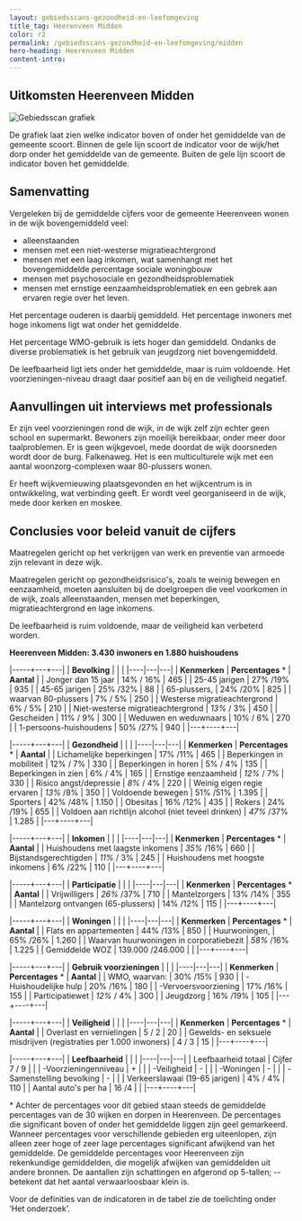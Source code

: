 ```yaml
---
layout: gebiedsscans-gezondheid-en-leefomgeving
title_tag: Heerenveen Midden
color: r2
permalink: /gebiedsscans-gezondheid-en-leefomgeving/midden
hero-heading: Heerenveen Midden
content-intro:
---
```

## Uitkomsten Heerenveen Midden

![Gebiedsscan grafiek](/uploads/Grafieken_Gebiedsscans_Wijken-04.png)

De grafiek laat zien welke indicator boven of onder het gemiddelde van de gemeente scoort. Binnen de gele lijn scoort de indicator voor de wijk/het dorp onder het gemiddelde van de gemeente. Buiten de gele lijn scoort de indicator boven het gemiddelde.

## Samenvatting

Vergeleken bij de gemiddelde cijfers voor de gemeente Heerenveen wonen in de wijk bovengemiddeld veel:

- alleenstaanden
- mensen met een niet-westerse migratieachtergrond
- mensen met een laag inkomen, wat samenhangt met het bovengemiddelde percentage sociale woningbouw
- mensen met psychosociale  en gezondheidsproblematiek
- mensen met ernstige eenzaamheidsproblematiek en een gebrek aan ervaren regie over het leven.

Het percentage ouderen is daarbij gemiddeld. Het percentage inwoners met hoge inkomens ligt wat onder het gemiddelde.

Het percentage WMO-gebruik is  iets hoger dan gemiddeld. Ondanks de diverse problematiek is het gebruik van jeugdzorg niet bovengemiddeld.

De leefbaarheid ligt iets onder het gemiddelde, maar is ruim voldoende. Het voorzieningen-niveau draagt daar positief aan bij en de veiligheid negatief.

## Aanvullingen uit interviews met professionals
Er zijn veel voorzieningen rond de wijk, in de wijk zelf zijn echter geen school en supermarkt. Bewoners zijn moeilijk bereikbaar, onder meer door taalproblemen. Er is geen wijkgevoel, mede doordat de wijk doorsneden wordt door de burg. Falkenaweg. Het is een multiculturele wijk met een aantal woonzorg-complexen waar 80-plussers wonen.

Er heeft wijkvernieuwing plaatsgevonden en het wijkcentrum is in ontwikkeling, wat verbinding geeft. Er wordt veel georganiseerd in de wijk, mede door kerken en moskee.

## Conclusies voor beleid vanuit de cijfers

Maatregelen gericht op het verkrijgen van werk en preventie van armoede zijn relevant in deze wijk.

Maatregelen gericht op gezondheidsrisico's, zoals te weinig bewegen en eenzaamheid, moeten aansluiten bij de doelgroepen die veel voorkomen in de wijk, zoals alleenstaanden, mensen met beperkingen, migratieachtergrond en lage inkomens.

De leefbaarheid is ruim voldoende, maar de veiligheid kan verbeterd worden.

**Heerenveen Midden: 3.430 inwoners en 1.880 huishoudens**

|-----+---+---|
|  **Bevolking**  |  |    |
|----|---|---|
| **Kenmerken**  | **Percentages** * | **Aantal** |
| Jonger dan 15 jaar                                  | 14% / 16% | 465 |
| 25-45 jarigen                                       | 27% /19% | 935 |
| 45-65 jarigen                                       | 25% /32% | 88 |
| 65-plussers,                                        | 24% /20% | 825 |
| waarvan 80-plussers                                 | 7% / 5% | 250 |
| Westerse migratieachtergrond                        | 6% / 5% | 210 |
| Niet-westerse migratieachtergrond                   | _13%_ / 3% | 450 |
| Gescheiden                                          | 11% / 9% | 300 |
| Weduwen en weduwnaars                               | 10% / 6% | 270 |
| 1-persoons-huishoudens                              | 50% /27% | 940 |
|---+----+---|

|-----+---+---|
| **Gezondheid** |     |     |
|----|---|---|
| **Kenmerken** | **Percentages** * | **Aantal** |
| Lichamelijke beperkingen                            |  17% /11%   |  465   |
| Beperkingen in mobiliteit                           |  12% / 7%   |  330   |
| Beperkingen in horen                                |  5% / 4%   |  135   |
| Beperkingen in zien                                 |  6% / 4%   |  165   |
| Ernstige eenzaamheid                                |  _12%_ / 7%   |  330   |
| Risico angst/depressie                              |  _8%_ / 4%   |  220   |
| Weinig eigen regie ervaren                          |  _13%_ /8%   |  350   |
| Voldoende bewegen                                   |  51% /51%   |  1.395   |
| Sporters                                            |  42% /48%   |  1.150   |
| Obesitas                                            |  16% /12%   |  435   |
| Rokers                                              |  24% /19%   |  655   |
| Voldoen aan richtlijn alcohol (niet teveel drinken) |  _47%_ /37%   |  1.285   |
|---+----+---|

|-----+---+---|
| **Inkomen** |     |     |
|----|---|---|
| **Kenmerken**    | **Percentages** * | **Aantal** |
| Huishoudens met laagste inkomens                    |  _35%_ /16%      |   660      |
| Bijstandsgerechtigden                               |  _11%_ / 3%      |   245      |
| Huishoudens met hoogste inkomens                    |  6% /22%      |   110      |
|---+----+---|

|-----+---+---|
| **Participatie** |     |     |
|----|---|---|
| **Kenmerken**  | **Percentages** * | **Aantal** |
| Vrijwilligers                                       |  _26%_ /37%     |   710      |
| Mantelzorgers                                       |  13% /14%     |   355      |
| Mantelzorg ontvangen (65-plussers)                  |  14% /12%     |   115      |
|---+----+---|

|-----+---+---|
| **Woningen** |     |     |
|----|---|---|
| **Kenmerken** | **Percentages** * | **Aantal** |
| Flats en appartementen                              | 44% /13% |  850 |
| Huurwoningen,                                       | 65% /26% |  1.260 |
| Waarvan huurwoningen in corporatiebezit             | _58%_ /16% |  1.225 |
| Gemiddelde WOZ                                      | 139.000 /246.000 |      |
|---+----+---|

|-----+---+---|
| **Gebruik voorzieningen** |     |     |
|----|---|---|
| **Kenmerken** | **Percentages** * | **Aantal** |
| WMO, waarvan:                                       | 30% /15% | 930 |
| -Huishoudelijke hulp                                 | 20% /16% | 180 |
| -Vervoersvoorziening                                 | 17% /16% | 155 |
| Participatiewet                                     | _12%_ / 4% | 300 |
| Jeugdzorg                                           | 16% /19% | 105 |
|---+----+---|

|-----+---+---|
| **Veiligheid** |     |     |
|----|---|---|
| **Kenmerken** | **Percentages** * | **Aantal** |
| Overlast en vernielingen                                           | 5 / 2 | 20 |
| Gewelds- en seksuele misdrijven (registraties per 1.000 inwoners)  | 4 / 3 | 15 |
|---+----+---|

|-----+---+---|
| **Leefbaarheid** |     |     |
|----|---|---|
| Leefbaarheid totaal                                | Cijfer 7 / 9 |                     |
| -Voorzieningenniveau                               | + |                     |
| -Veiligheid                                        | - |                     |
| -Woningen                                          | - |                     |
| -Samenstelling bevolking                           | - |                     |
| Verkeerslawaai (19-65 jarigen)                     | 4% / 4% |        110             |
| Aantal auto's per ha                               | 16 /4 |                     |
|---+----+---|

\* Achter de percentages voor dit gebied staan steeds de gemiddelde percentages van de 30 wijken en dorpen in Heerenveen. De percentages die significant boven of onder het gemiddelde liggen zijn geel gemarkeerd. Wanneer percentages voor verschillende gebieden erg uiteenlopen, zijn alleen zeer hoge of zeer lage percentages significant afwijkend van het gemiddelde. De gemiddelde percentages voor Heerenveen zijn rekenkundige gemiddelden, die mogelijk afwijken van gemiddelden uit andere bronnen. De aantallen zijn schattingen en afgerond op 5-tallen; -- betekent dat het aantal verwaarloosbaar klein is.

Voor de definities van de indicatoren in de tabel zie de toelichting onder  ‘Het onderzoek’.
